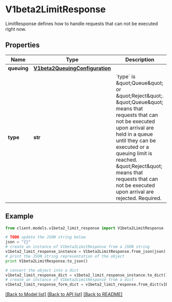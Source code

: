 # V1beta2LimitResponse

LimitResponse defines how to handle requests that can not be executed right now.

## Properties
Name | Type | Description | Notes
------------ | ------------- | ------------- | -------------
**queuing** | [**V1beta2QueuingConfiguration**](V1beta2QueuingConfiguration.md) |  | [optional] 
**type** | **str** | &#x60;type&#x60; is \&quot;Queue\&quot; or \&quot;Reject\&quot;. \&quot;Queue\&quot; means that requests that can not be executed upon arrival are held in a queue until they can be executed or a queuing limit is reached. \&quot;Reject\&quot; means that requests that can not be executed upon arrival are rejected. Required. | 

## Example

```python
from client.models.v1beta2_limit_response import V1beta2LimitResponse

# TODO update the JSON string below
json = "{}"
# create an instance of V1beta2LimitResponse from a JSON string
v1beta2_limit_response_instance = V1beta2LimitResponse.from_json(json)
# print the JSON string representation of the object
print V1beta2LimitResponse.to_json()

# convert the object into a dict
v1beta2_limit_response_dict = v1beta2_limit_response_instance.to_dict()
# create an instance of V1beta2LimitResponse from a dict
v1beta2_limit_response_form_dict = v1beta2_limit_response.from_dict(v1beta2_limit_response_dict)
```
[[Back to Model list]](../README.md#documentation-for-models) [[Back to API list]](../README.md#documentation-for-api-endpoints) [[Back to README]](../README.md)


